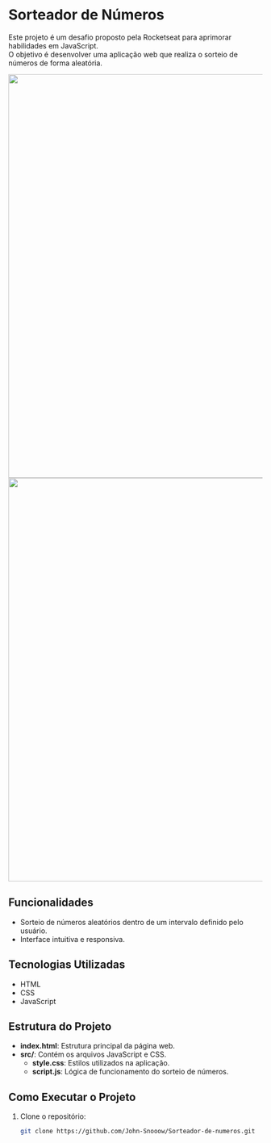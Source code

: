 
 # Sorteador de Números

Este projeto é um desafio proposto pela Rocketseat para aprimorar habilidades em JavaScript. <br>
O objetivo é desenvolver uma aplicação web que realiza o sorteio de números de forma aleatória.

</p> 
  <img src="https://github.com/user-attachments/assets/f17a1fcf-c86b-4cdb-82db-10e4e7ce26d6" width="800"/>
  <img src="https://github.com/user-attachments/assets/a5517ec2-2ef7-41a5-a37b-da0c9c1ed041" width="800"/>
</div>

## Funcionalidades

- Sorteio de números aleatórios dentro de um intervalo definido pelo usuário.
- Interface intuitiva e responsiva.

## Tecnologias Utilizadas

- HTML
- CSS
- JavaScript

## Estrutura do Projeto

- **index.html**: Estrutura principal da página web.
- **src/**: Contém os arquivos JavaScript e CSS.
  - **style.css**: Estilos utilizados na aplicação.
  - **script.js**: Lógica de funcionamento do sorteio de números.

## Como Executar o Projeto

1. Clone o repositório:

   ```bash
   git clone https://github.com/John-Snooow/Sorteador-de-numeros.git
